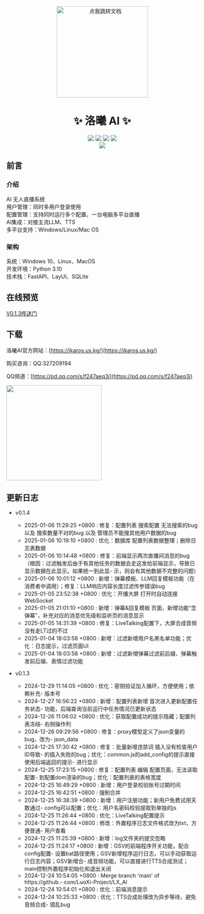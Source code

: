 <div align="center">
  <a href="#">
    <img src="https://raw.githubusercontent.com/LuoXi-Project/LX_Project_Template/refs/heads/main/ui/logo.png" width="240" height="240" alt="点我跳转文档">
  </a>
</div>

<div align="center">

# ✨ 洛曦 AI  ✨

[![][python]][python]
[![][github-stars-shield]][github-stars-link]
[![][github-forks-shield]][github-forks-link]
[![][github-issues-shield]][github-issues-link]  
[![][github-contributors-shield]][github-contributors-link]

</div>

## 前言

### 介绍

AI 无人直播系统  
用户管理：同时多用户登录使用  
配置管理：支持同时运行多个配置，一台电脑多平台直播  
AI集成：对接主流LLM、TTS  
多平台支持：Windows/Linux/Mac OS  

### 架构

系统：Windows 10、Linux、MacOS  
开发环境：Python 3.10  
技术栈：FastAPI、LayUI、SQLite  


## 在线预览

[V0.1.3传送门](http://124.221.164.49:51888/)

## 下载

洛曦AI官方网站：[https://ikaros.us.kg/](https://ikaros.us.kg/)  

购买咨询：QQ:327209194  

QQ频道：[https://pd.qq.com/s/f247aeq3j](https://pd.qq.com/s/f247aeq3j)  

<div>
  <img src="https://github.com/user-attachments/assets/57b1f968-9519-488d-8a35-7ca95408ea80" style="width: 250px;">
</div>

## 更新日志

- v0.1.4
  - 2025-01-06 11:29:25 +0800 : 修复：配置列表 搜索配置 无法搜索的bug 以及 搜索数量不对的bug 以及 管理员不能搜其他用户数据的bug
  - 2025-01-06 10:19:10 +0800 : 优化：数据库 配置列表数据整理；删除日志表数据
  - 2025-01-06 10:14:48 +0800 : 修复：前端显示两次直播间消息的bug（根因：过滤触发后由于有其他任务的数据会走这发给前端显示，导致已显示数据在此显示。如果统一到此显- 示，则会有其他数据不完整的问题）
  - 2025-01-06 10:01:12 +0800 : 新增：弹幕模板、LLM回复模板功能（在消费者中调用）；修复：LLM响应内容长度过滤传参错误bug
  - 2025-01-05 23:52:38 +0800 : 优化：开播大屏 打开时自动连接WebSocket
  - 2025-01-05 21:01:10 +0800 : 新增：弹幕&回复模板 页面，新增功能“念弹幕”，补充对应的消息优先级和监听页的消息显示
  - 2025-01-05 14:31:39 +0800 : 修复：LiveTalking配置下，大屏合成音频没有走LT过的不过
  - 2025-01-04 18:03:58 +0800 : 新增：过滤新增用户名黑名单功能；优化：日志提示，过滤页面UI
  - 2025-01-04 18:03:58 +0800 : 新增：过滤新增弹幕过滤前后缀、弹幕触发前后缀、表情过滤功能

- v0.1.3
  - 2024-12-29 11:14:05 +0800 : 优化：密钥验证加入循环，方便使用；依赖补充- 版本号
  - 2024-12-27 16:56:22 +0800 : 新增：配置列表新增 首次进入更新配置任务状态- 功能，后端查询当前运行中任务情况已更新状态
  - 2024-12-26 11:06:02 +0800 : 优化：获取配置成功的提示隐藏；配置列表冻结- 右侧操作列
  - 2024-12-26 09:29:56 +0800 : 修复：proxy模型定义了json变量的bug，改为- json_data
  - 2024-12-25 17:30:42 +0800 : 修复：批量新增违禁词 插入没有检查用户ID导致- 的插入失败的bug；优化：common.js的add_config的提示直接使用后端返回的提示- 进行显示
  - 2024-12-25 17:23:15 +0800 : 修复：配置列表 编辑 配置页面，无法读取配置- 到配置dom渲染的bug；优化：配置列表的表格宽度
  - 2024-12-25 16:49:29 +0800 : 新增：用户登录校验账号过期时间
  - 2024-12-25 16:42:51 +0800 : 强制合并
  - 2024-12-25 16:38:39 +0800 : 新增：用户注册功能；新用户免费试用天数通过- config可以配置；优化：用户名密码校验提取到单独的js
  - 2024-12-25 11:26:44 +0800 : 优化：LiveTalking配置提示
  - 2024-12-25 11:26:44 +0800 : 修改：外置程序日志文件格式改为txt，方便普通- 用户查看
  - 2024-12-25 11:25:39 +0800 : 新增：log文件夹的提交忽略
  - 2024-12-25 11:24:17 +0800 : 新增：GSV的前端程序开关功能，配合config配置- 设置bat路径使用；GSV新增程序运行日志，可以手动获取运行日志内容；GSV新增合- 成音频功能，可以直接进行TTS合成测试；main控制外置程序初始化和退出关闭
  - 2024-12-24 10:54:05 +0800 : Merge branch 'main' of https://github.- com/LuoXi-Project/LX_AI
  - 2024-12-24 10:54:01 +0800 : 优化：前端消息提示
  - 2024-12-24 10:25:33 +0800 : 优化：TTS合成处理改为异步等待，避免音频合成- 错乱bug


[python]: https://img.shields.io/badge/python-3.10+-blue.svg?labelColor=black
[back-to-top]: https://img.shields.io/badge/-BACK_TO_TOP-black?style=flat-square
[github-action-release-link]: https://github.com/actions/workflows/LuoXi-Project/LX_Project_Template/release.yml
[github-action-release-shield]: https://img.shields.io/github/actions/workflow/status/LuoXi-Project/LX_Project_Template/release.yml?label=release&labelColor=black&logo=githubactions&logoColor=white&style=flat-square
[github-action-test-link]: https://github.com/actions/workflows/LuoXi-Project/LX_Project_Template/test.yml
[github-action-test-shield]: https://img.shields.io/github/actions/workflow/status/LuoXi-Project/LX_Project_Template/test.yml?label=test&labelColor=black&logo=githubactions&logoColor=white&style=flat-square
[github-codespace-link]: https://codespaces.new/LuoXi-Project/LX_Project_Template
[github-codespace-shield]: https://github.com/codespaces/badge.svg
[github-contributors-link]: https://github.com/LuoXi-Project/LX_Project_Template/graphs/contributors
[github-contributors-shield]: https://img.shields.io/github/contributors/LuoXi-Project/LX_Project_Template?color=c4f042&labelColor=black&style=flat-square
[github-forks-link]: https://github.com/LuoXi-Project/LX_Project_Template/network/members
[github-forks-shield]: https://img.shields.io/github/forks/LuoXi-Project/LX_Project_Template?color=8ae8ff&labelColor=black&style=flat-square
[github-issues-link]: https://github.com/LuoXi-Project/LX_Project_Template/issues
[github-issues-shield]: https://img.shields.io/github/issues/LuoXi-Project/LX_Project_Template?color=ff80eb&labelColor=black&style=flat-square
[github-license-link]: https://github.com/LuoXi-Project/LX_Project_Template/blob/main/LICENSE
[github-license-shield]: https://img.shields.io/github/license/LuoXi-Project/LX_Project_Template?color=white&labelColor=black&style=flat-square
[github-release-link]: https://github.com/LuoXi-Project/LX_Project_Template/releases
[github-release-shield]: https://img.shields.io/github/v/release/LuoXi-Project/LX_Project_Template?color=369eff&labelColor=black&logo=github&style=flat-square
[github-releasedate-link]: https://github.com/LuoXi-Project/LX_Project_Template/releases
[github-releasedate-shield]: https://img.shields.io/github/release-date/LuoXi-Project/LX_Project_Template?labelColor=black&style=flat-square
[github-stars-link]: https://github.com/LuoXi-Project/LX_Project_Template/network/stargazers
[github-stars-shield]: https://img.shields.io/github/stars/LuoXi-Project/LX_Project_Template?color=ffcb47&labelColor=black&style=flat-square
[pr-welcome-link]: https://github.com/LuoXi-Project/LX_Project_Template/pulls
[pr-welcome-shield]: https://img.shields.io/badge/%F0%9F%A4%AF%20PR%20WELCOME-%E2%86%92-ffcb47?labelColor=black&style=for-the-badge
[profile-link]: https://github.com/LuoXi-Project


